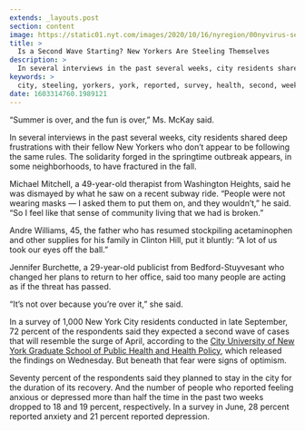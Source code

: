 ```yaml
--- 
extends: _layouts.post 
section: content 
image: https://static01.nyt.com/images/2020/10/16/nyregion/00nyvirus-secondwave-promo/00nyvirus-secondwave-promo-facebookJumbo.jpg 
title: > 
  Is a Second Wave Starting? New Yorkers Are Steeling Themselves 
description: > 
  In several interviews in the past several weeks, city residents shared deep frustrations with their fellow New Yorkers who don’t appear to be following the same rules.The solidarity forged in the springtime outbreak appears, in some neighborhoods, to have fractured in the fall.Michael Mitchell, a 49-year-old therapist from Washington Heights, said he was dismayed by what he saw on a recent subway ride.Seventy percent of the respondents said they planned to stay in the city for the duration of its recovery.In a survey in June, 28 percent reported anxiety and 21 percent reported depression. 
keywords: > 
  city, steeling, yorkers, york, reported, survey, health, second, weeks, starting, respondents, residents, past, wave, saidin 
date: 1603314760.1989121 
--- 
```

<div><p class="css-158dogj evys1bk0">&#8220;Summer is over, and the fun is over,&#8221; Ms. McKay said.</p><p class="css-158dogj evys1bk0">In several interviews in the past several weeks, city residents shared deep frustrations with their fellow New Yorkers who don&#8217;t appear to be following the same rules. The solidarity forged in the springtime outbreak appears, in some neighborhoods, to have fractured in the fall.</p><p></p><p class="css-158dogj evys1bk0">Michael Mitchell, a 49-year-old therapist from Washington Heights, said he was dismayed by what he saw on a recent subway ride. &#8220;People were not wearing masks &#8212; I asked them to put them on, and they wouldn&#8217;t,&#8221; he said. &#8220;So I feel like that sense of community living that we had is broken.&#8221;</p><p class="css-158dogj evys1bk0">Andre Williams, 45, the father who has resumed stockpiling acetaminophen and other supplies for his family in Clinton Hill, put it bluntly: &#8220;A lot of us took our eyes off the ball.&#8221;</p><p class="css-158dogj evys1bk0">Jennifer Burchette, a 29-year-old publicist from Bedford-Stuyvesant who changed her plans to return to her office, said too many people are acting as if the threat has passed.</p><p class="css-158dogj evys1bk0">&#8220;It&#8217;s not over because you&#8217;re over it,&#8221; she said.</p><p class="css-158dogj evys1bk0">In a survey of 1,000 New York City residents conducted in late September, 72 percent of the respondents said they expected a second wave of cases that will resemble the surge of April, according to the <a class="css-1g7m0tk" href="https://sph.cuny.edu/research/covid-19-tracking-survey/" title="" rel="noopener noreferrer" target="_blank">City University of New York Graduate School of Public Health and Health Policy</a>, which released the findings on Wednesday. But beneath that fear were signs of optimism.</p><p></p><p class="css-158dogj evys1bk0">Seventy percent of the respondents said they planned to stay in the city for the duration of its recovery. And the number of people who reported feeling anxious or depressed more than half the time in the past two weeks dropped to 18 and 19 percent, respectively. In a survey in June, 28 percent reported anxiety and 21 percent reported depression.</p></div>